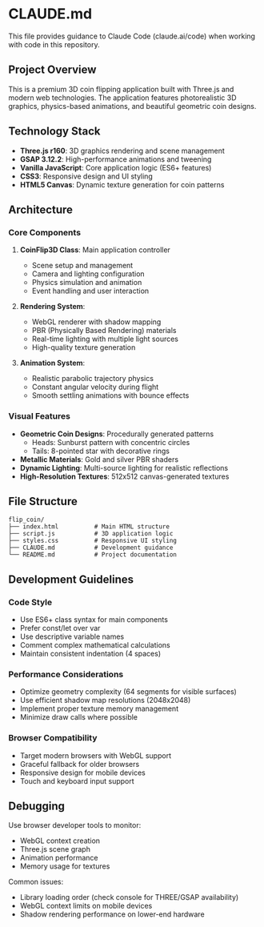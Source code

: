 # CLAUDE.md

This file provides guidance to Claude Code (claude.ai/code) when working with code in this repository.

## Project Overview

This is a premium 3D coin flipping application built with Three.js and modern web technologies. The application features photorealistic 3D graphics, physics-based animations, and beautiful geometric coin designs.

## Technology Stack

- **Three.js r160**: 3D graphics rendering and scene management
- **GSAP 3.12.2**: High-performance animations and tweening
- **Vanilla JavaScript**: Core application logic (ES6+ features)
- **CSS3**: Responsive design and UI styling
- **HTML5 Canvas**: Dynamic texture generation for coin patterns

## Architecture

### Core Components

1. **CoinFlip3D Class**: Main application controller
   - Scene setup and management
   - Camera and lighting configuration  
   - Physics simulation and animation
   - Event handling and user interaction

2. **Rendering System**:
   - WebGL renderer with shadow mapping
   - PBR (Physically Based Rendering) materials
   - Real-time lighting with multiple light sources
   - High-quality texture generation

3. **Animation System**:
   - Realistic parabolic trajectory physics
   - Constant angular velocity during flight
   - Smooth settling animations with bounce effects

### Visual Features

- **Geometric Coin Designs**: Procedurally generated patterns
  - Heads: Sunburst pattern with concentric circles
  - Tails: 8-pointed star with decorative rings
- **Metallic Materials**: Gold and silver PBR shaders
- **Dynamic Lighting**: Multi-source lighting for realistic reflections
- **High-Resolution Textures**: 512x512 canvas-generated textures

## File Structure

```
flip_coin/
├── index.html          # Main HTML structure
├── script.js           # 3D application logic
├── styles.css          # Responsive UI styling
├── CLAUDE.md           # Development guidance
└── README.md           # Project documentation
```

## Development Guidelines

### Code Style
- Use ES6+ class syntax for main components
- Prefer const/let over var
- Use descriptive variable names
- Comment complex mathematical calculations
- Maintain consistent indentation (4 spaces)

### Performance Considerations
- Optimize geometry complexity (64 segments for visible surfaces)
- Use efficient shadow map resolutions (2048x2048)
- Implement proper texture memory management
- Minimize draw calls where possible

### Browser Compatibility
- Target modern browsers with WebGL support
- Graceful fallback for older browsers
- Responsive design for mobile devices
- Touch and keyboard input support

## Debugging

Use browser developer tools to monitor:
- WebGL context creation
- Three.js scene graph
- Animation performance
- Memory usage for textures

Common issues:
- Library loading order (check console for THREE/GSAP availability)
- WebGL context limits on mobile devices
- Shadow rendering performance on lower-end hardware